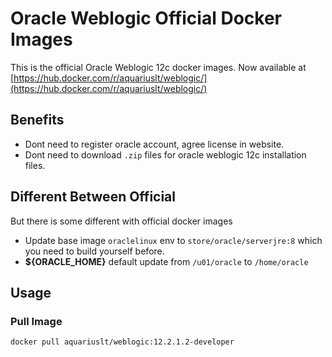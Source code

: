 # Oracle Weblogic Official Docker Images

This is the official Oracle Weblogic 12c docker images.
Now available at [https://hub.docker.com/r/aquariuslt/weblogic/](https://hub.docker.com/r/aquariuslt/weblogic/)

## Benefits

- Dont need to register oracle account, agree license in website.
- Dont need to download `.zip` files for oracle weblogic 12c installation files.

## Different Between Official
But there is some different with official docker images

- Update base image `oraclelinux` env to `store/oracle/serverjre:8` which you need to build yourself before.
- **${ORACLE_HOME}** default update from `/u01/oracle` to `/home/oracle`


## Usage 

### Pull Image
```bash
docker pull aquariuslt/weblogic:12.2.1.2-developer
```



